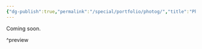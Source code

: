 ```yaml
---
{"dg-publish":true,"permalink":"/special/portfolio/photog/","title":"Photography","tags":["-special"]}
---
```


Coming soon.

^preview